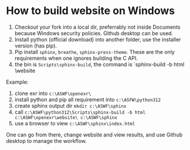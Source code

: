 # How to build website on Windows

1. Checkout your fork into a local dir, preferrably not inside Documents because Windows security policies. Github desktop can be used.
2. Install python (official download) into another folder, use the installer version (has pip).
3. Pip install `sphinx`, `breathe`, `sphinx-press-theme`. These are the only requirements when one ignores building the C API.
4. the bin is `Scripts\sphinx-build`, the command is `sphinx-build -b html <openexr>\website <build dir>

Example:
1. clone exr into `c:\ASWF\openexr\`
2. install python and pip all requirement into `c:\ASFW\python312`
3. create sphinx output dir `mkdir c:\ASWF\sphinx`
4. call `c:\ASWF\python312\Scripts\sphinx-build -b html c:\ASWF\openexr\website\ c:\ASWF\sphinx`
5. use a browser to view `c:\ASWF\sphinx\index.html`

One can go from there, change website and view results, and use Github desktop to manage the workflow.
